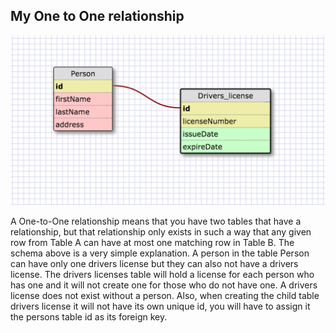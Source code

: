 
## My One to One relationship

![Schema](https://github.com/brianbier/phase_0/blob/master/week_8/images/Screen%20Shot%202016-01-29%20at%2011.22.20%20AM.png "My Schema")

A One-to-One relationship means that you have two tables that have a relationship, but that relationship only exists in such a way that any given row from Table A can have at most one matching row in Table B. The schema above is a very simple explanation. A person in the table Person can have only one drivers license but they can also not have a drivers license. The drivers licenses table will hold a license for each person who has one and it will not create one for those who do not have one. A drivers license does not exist without a person. Also, when creating the child table drivers license it will not have its own unique id, you will have to assign it the persons table id as its foreign key.